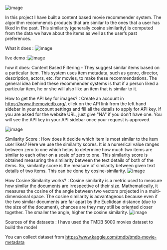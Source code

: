 
![image](https://github.com/ayushichaudharysre/movie-recommender-system/assets/170225137/7c575074-379e-43d9-8bff-330faf1a7990)


In this project I have built a content based movie recommender system. The algorithm recommends products that are similar to the ones that a user has liked in the past. This similarity (generally cosine similarity) is computed from the data we have about the items as well as the user’s past preferences.


What it does :
![image](https://github.com/ayushichaudharysre/movie-recommender-system/assets/170225137/b8bd00be-b41e-4eb1-a524-cba7138049d0)










live demo :![image](https://github.com/ayushichaudharysre/movie-recommender-system/assets/170225137/62679ed6-b0b6-4017-addb-bd94cda61ba7)


how it does:
Content Based Filtering - They suggest similar items based on a particular item. This system uses item metadata, such as genre, director, description, actors, etc. for movies, to make these recommendations. The general idea behind these recommender systems is that if a person liked a particular item, he or she will also like an item that is similar to it.


How to get the API key for images? :
Create an account in https://www.themoviedb.org/, click on the API link from the left hand sidebar in your account settings and fill all the details to apply for API key. If you are asked for the website URL, just give "NA" if you don't have one. You will see the API key in your API sidebar once your request is approved.

![image](https://github.com/ayushichaudharysre/movie-recommender-system/assets/170225137/989c0c90-6145-41a6-8fd3-b375215a1903)



Similarity Score :
How does it decide which item is most similar to the item user likes? Here we use the similarity scores.
It is a numerical value ranges between zero to one which helps to determine how much two items are similar to each other on a scale of zero to one. This similarity score is obtained measuring the similarity between the text details of both of the items. So, similarity score is the measure of similarity between given text details of two items. This can be done by cosine-similarity.
![image](https://github.com/ayushichaudharysre/movie-recommender-system/assets/170225137/78af65ca-3507-4008-8294-c111203e74fc)




How Cosine Similarity works? :
Cosine similarity is a metric used to measure how similar the documents are irrespective of their size. Mathematically, it measures the cosine of the angle between two vectors projected in a multi-dimensional space. The cosine similarity is advantageous because even if the two similar documents are far apart by the Euclidean distance (due to the size of the document), chances are they may still be oriented closer together. The smaller the angle, higher the cosine similarity.
![image](https://github.com/ayushichaudharysre/movie-recommender-system/assets/170225137/3115597b-df2e-4fce-a5c7-c4c3eab0f9ec)




Sources of the datasets :
I have used the TMDB 5000 movies dataset to build the model

You can collect dataset from https://www.kaggle.com/tmdb/tmdb-movie-metadata

